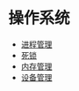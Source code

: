 # 操作系统

- [进程管理](https://github.com/Eric-Han0521/JavaBlog/blob/main/notes/computer/progress.md)
- [死锁](https://github.com/Eric-Han0521/JavaBlog/blob/main/notes/computer/lock.md)
- [内存管理](https://github.com/Eric-Han0521/JavaBlog/blob/main/notes/computer/memory.md)
- [设备管理](https://github.com/Eric-Han0521/JavaBlog/blob/main/notes/computer/equipment.md)
